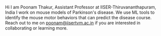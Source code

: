 Hi I am Poonam Thakur, Assistant Professor at IISER-Thiruvananthapuram, India
I work on mouse models of Parkinson's disease. We use ML tools to identify the mouse motor behaviors that can predict the disease course. 
Reach out to me on poonam@iisertvm.ac.in if you are interested in collaborating or learning more. 

<!---
ThakurND/ThakurND is a ✨ special ✨ repository because its `README.md` (this file) appears on your GitHub profile.
You can click the Preview link to take a look at your changes.
--->
